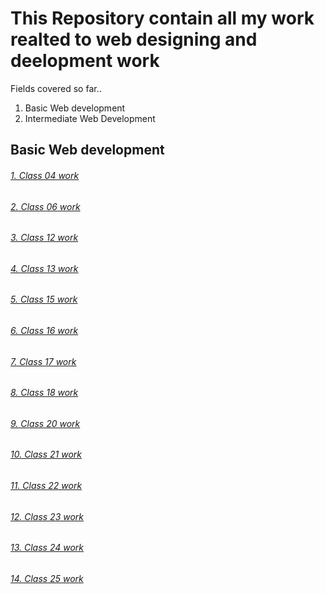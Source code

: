 # This Repository contain all my work realted to web designing and deelopment work

Fields covered  so far..
1. Basic Web development
2. Intermediate Web Development

## Basic Web development

###### [1. Class 04 work](https://github.com/Muhammad-Usama-07/Web-Designing-and-development/tree/master/Complete-JavaScript-Work/Class%2004)
###### [2. Class 06 work](https://github.com/Muhammad-Usama-07/Web-Designing-and-development/tree/master/Complete-JavaScript-Work/Class%2006)
###### [3. Class 12 work](https://github.com/Muhammad-Usama-07/Web-Designing-and-development/tree/master/Complete-JavaScript-Work/Class%2012)
###### [4. Class 13 work](https://github.com/Muhammad-Usama-07/Web-Designing-and-development/tree/master/Complete-JavaScript-Work/Class%2013%20Work)
###### [5. Class 15 work](https://github.com/Muhammad-Usama-07/Web-Designing-and-development/tree/master/Complete-JavaScript-Work/Class%2015)
###### [6. Class 16 work](https://github.com/Muhammad-Usama-07/Web-Designing-and-development/tree/master/Complete-JavaScript-Work/Class%2016)
###### [7. Class 17 work](https://github.com/Muhammad-Usama-07/Web-Designing-and-development/tree/master/Complete-JavaScript-Work/Class%2017)
###### [8. Class 18 work](https://github.com/Muhammad-Usama-07/Web-Designing-and-development/tree/master/Complete-JavaScript-Work/Class%2018%20%23work)
###### [9. Class 20 work](https://github.com/Muhammad-Usama-07/Web-Designing-and-development/tree/master/Complete-JavaScript-Work/Class%2020)
###### [10. Class 21 work](https://github.com/Muhammad-Usama-07/Web-Designing-and-development/tree/master/Complete-JavaScript-Work/Class%2021)
###### [11. Class 22 work](https://github.com/Muhammad-Usama-07/Web-Designing-and-development/tree/master/Complete-JavaScript-Work/Class%2022)
###### [12. Class 23 work](https://github.com/Muhammad-Usama-07/Web-Designing-and-development/tree/master/Complete-JavaScript-Work/Class%2023)
###### [13. Class 24 work](https://github.com/Muhammad-Usama-07/Web-Designing-and-development/tree/master/Complete-JavaScript-Work/Class%2024)
###### [14. Class 25 work](https://github.com/Muhammad-Usama-07/Web-Designing-and-development/tree/master/Complete-JavaScript-Work/Class%2025)

